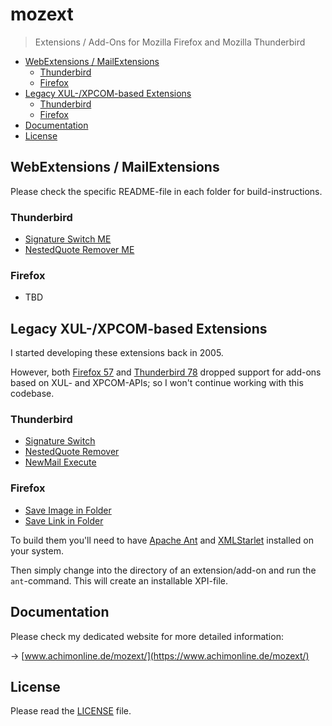 # mozext
> Extensions / Add-Ons for Mozilla Firefox and Mozilla Thunderbird

* [WebExtensions / MailExtensions](#webextensions--mailextensions--)
  * [Thunderbird](#thunderbird)
  * [Firefox](#firefox)
* [Legacy XUL-/XPCOM-based Extensions](#legacy-xul-xpcom-based-extensions)
  * [Thunderbird](#thunderbird-1)
  * [Firefox](#firefox-1)
* [Documentation](#documentation)
* [License](#license)

## WebExtensions / MailExtensions

Please check the specific README-file in each folder for build-instructions.

### Thunderbird

* [Signature Switch ME](signatureswitch-me)
* [NestedQuote Remover ME](nestedquoteremover-me)

### Firefox

* TBD

## Legacy XUL-/XPCOM-based Extensions

I started developing these extensions back in 2005.

However, both [Firefox 57](https://www.mozilla.org/en-US/firefox/57.0/releasenotes/) and [Thunderbird 78](https://www.thunderbird.net/en-US/thunderbird/78.0/releasenotes/) dropped support for add-ons based on XUL- and XPCOM-APIs;
so I won't continue working with this codebase.

### Thunderbird

* [Signature Switch](signatureswitch)
* [NestedQuote Remover](nestedquoteremover)
* [NewMail Execute](newmailexecute)

### Firefox

* [Save Image in Folder](saveimageinfolder)
* [Save Link in Folder](savelinkinfolder)

To build them you'll need to have [Apache Ant](https://ant.apache.org/) and [XMLStarlet](http://xmlstar.sourceforge.net/) installed on your system.

Then simply change into the directory of an extension/add-on and run the `ant`-command.
This will create an installable XPI-file.

## Documentation

Please check my dedicated website for more detailed information:

&rarr; [www.achimonline.de/mozext/](https://www.achimonline.de/mozext/)

## License
Please read the [LICENSE](LICENSE) file.
